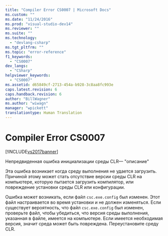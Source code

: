 ```yaml
---
title: "Compiler Error CS0007 | Microsoft Docs"
ms.custom: ""
ms.date: "11/24/2016"
ms.prod: "visual-studio-dev14"
ms.reviewer: ""
ms.suite: ""
ms.technology: 
  - "devlang-csharp"
ms.tgt_pltfrm: ""
ms.topic: "error-reference"
f1_keywords: 
  - "CS0007"
dev_langs: 
  - "CSharp"
helpviewer_keywords: 
  - "CS0007"
ms.assetid: d65849cf-2713-454a-b928-3c8aa8fc993e
caps.latest.revision: 6
caps.handback.revision: 6
author: "BillWagner"
ms.author: "wiwagn"
manager: "wpickett"
translationtype: Human Translation
---
```

# Compiler Error CS0007
[!INCLUDE[vs2017banner](../../../csharp/includes/vs2017banner.md)]

Непредвиденная ошибка инициализации среды CLR— "описание"  
  
 Эта ошибка возникает когда среду выполнения не удается загрузить.  Причиной этому может стать отсутствие версии среды CLR на компьютере, которую пытается загрузить компилятор, или повреждение установки среды CLR или конфигурации.  
  
 Ошибка может возникать, если файл `csc.exe.config` был изменен.  Этот файл настраивается во время установки и не должен изменяться.  Если существует вероятность, что файл `csc.exe.config` был изменен, проверьте файл, чтобы убедиться, что версия среды выполнения, указанная в файле, имеется на компьютере.  Если имеется необходимая версия, значит среда может быть повреждена.  Переустановите среду CLR.